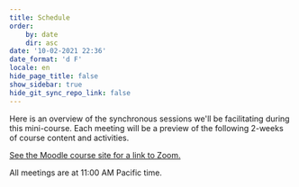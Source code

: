 ```yaml
---
title: Schedule
order:
    by: date
    dir: asc
date: '10-02-2021 22:36'
date_format: 'd F'
locale: en
hide_page_title: false
show_sidebar: true
hide_git_sync_repo_link: false
---
```


Here is an overview of the synchronous sessions we'll be facilitating during this mini-course. Each meeting will be a preview of the following 2-weeks of course content and activities.

[See the Moodle course site for a link to Zoom.](https://learn.twu.ca/course/view.php?id=17949)

All meetings are at 11:00 AM Pacific time.
